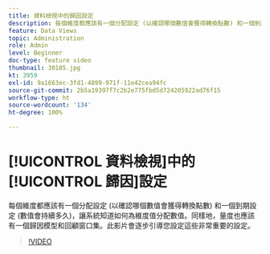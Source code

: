 ```yaml
---
title: 資料檢視中的歸因設定
description: 每個維度都應該有一個分配設定 (以確認哪個數值會獲得轉換點數) 和一個到期設定 (數值會持續多久)，讓系統知道如何為維度值分配數值。同樣地，量度也應該有一個歸因模型和回顧窗口集。此影片會逐步引導您設定這些非常重要的設定。
feature: Data Views
topic: Administration
role: Admin
level: Beginner
doc-type: feature video
thumbnail: 30185.jpg
kt: 3959
exl-id: 9a1663ec-3fd1-4899-971f-11e42cea94fc
source-git-commit: 2b5a19397f7c2b2e775fbd5d724205922ad76f15
workflow-type: ht
source-wordcount: '134'
ht-degree: 100%

---
```


# [!UICONTROL 資料檢視]中的[!UICONTROL 歸因]設定

每個維度都應該有一個分配設定 (以確認哪個數值會獲得轉換點數) 和一個到期設定 (數值會持續多久)，讓系統知道如何為維度值分配數值。同樣地，量度也應該有一個歸因模型和回顧窗口集。此影片會逐步引導您設定這些非常重要的設定。

>[!VIDEO](https://video.tv.adobe.com/v/30185/?quality=12&enable10seconds=on&speedcontrol=on)
